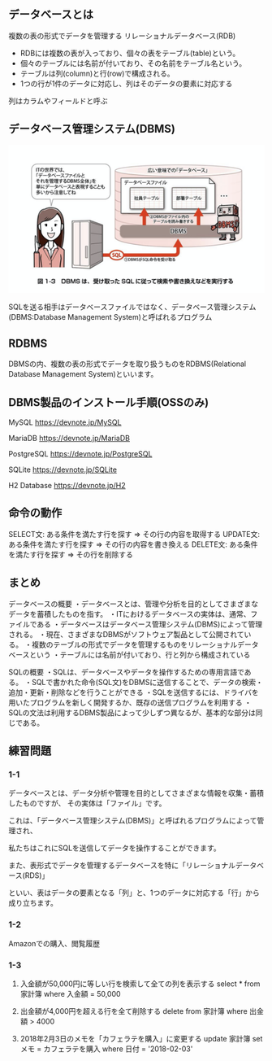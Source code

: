 ## データベースとは

複数の表の形式でデータを管理する
リレーショナルデータベース(RDB)

* RDBには複数の表が入っており、個々の表をテーブル(table)という。
* 個々のテーブルには名前が付いており、その名前をテーブル名という。
* テーブルは列(column)と行(row)で構成される。
* 1つの行が1件のデータに対応し、列はそのデータの要素に対応する

列はカラムやフィールドと呼ぶ

## データベース管理システム(DBMS)
<img src="./Image/dbms.png">

SQLを送る相手はデータベースファイルではなく、データベース管理システム(DBMS:Database Management System)と呼ばれるプログラム

## RDBMS

DBMSの内、複数の表の形式でデータを取り扱うものをRDBMS(Relational Database Management System)といいます。

## DBMS製品のインストール手順(OSSのみ)
MySQL
https://devnote.jp/MySQL

MariaDB
https://devnote.jp/MariaDB

PostgreSQL
https://devnote.jp/PostgreSQL

SQLite
https://devnote.jp/SQLite

H2 Database
https://devnote.jp/H2

## 命令の動作
SELECT文: ある条件を満たす行を探す => その行の内容を取得する
UPDATE文: ある条件を満たす行を探す => その行の内容を書き換える
DELETE文: ある条件を満たす行を探す => その行を削除する

## まとめ
データベースの概要
・データベースとは、管理や分析を目的としてさまざまなデータを蓄積したものを指す。
・ITにおけるデータベースの実体は、通常、ファイルである
・データベースはデータベース管理システム(DBMS)によって管理される。
・現在、さまざまなDBMSがソフトウェア製品として公開されている。
・複数のテーブルの形式でデータを管理するものをリレーショナルデータベースという
・テーブルには名前が付いており、行と列から構成されている

SQLの概要
・SQLは、データベースやデータを操作するための専用言語である。
・SQLで書かれた命令(SQL文)をDBMSに送信することで、データの検索・追加・更新・削除などを行うことができる
・SQLを送信するには、ドライバを用いたプログラムを新しく開発するか、既存の送信プログラムを利用する
・SQLの文法は利用するDBMS製品によって少しずつ異なるが、基本的な部分は同じである。

## 練習問題
### 1-1
データベースとは、データ分析や管理を目的としてさまざまな情報を収集・蓄積したものですが、
その実体は「ファイル」です。

これは、「データベース管理システム(DBMS)」と呼ばれるプログラムによって管理され、

私たちはこれにSQLを送信してデータを操作することができます。

また、表形式でデータを管理するデータベースを特に「リレーショナルデータベース(RDS)」

といい、表はデータの要素となる「列」と、1つのデータに対応する「行」から成り立ちます。

### 1-2
Amazonでの購入、閲覧履歴

### 1-3
1. 入金額が50,000円に等しい行を検索して全ての列を表示する
select *
from 家計簿
where 入金額 = 50,000

2. 出金額が4,000円を超える行を全て削除する
delete
from 家計簿
where 出金額 > 4000

3. 2018年2月3日のメモを「カフェラテを購入」に変更する
update 家計簿
set メモ = カフェラテを購入
where 日付 = '2018-02-03'